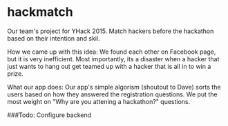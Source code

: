 # hackmatch

Our team's project for YHack 2015.
Match hackers before the hackathon based on their intention and skil.

How we came up with this idea:
We found each other on Facebook page, but it is very inefficient. 
Most importantly, its a disaster when a hacker that just wants to hang out get teamed up with a hacker that is all in to win a prize. 

What our app does:
Our app's simple algorism (shoutout to Dave) sorts the users based on how they answered the registration questions.
We put the most weight on "Why are you attening a hackathon?" questions.

###Todo: 
Configure backend 
